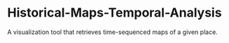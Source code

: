 # Historical-Maps-Temporal-Analysis
A visualization tool that retrieves time-sequenced maps of a given place.

